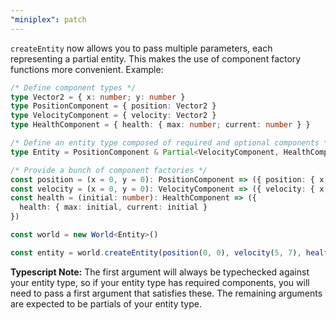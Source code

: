 ```yaml
---
"miniplex": patch
---
```


`createEntity` now allows you to pass multiple parameters, each representing a partial entity. This makes the use of component factory functions more convenient. Example:

```ts
/* Define component types */
type Vector2 = { x: number; y: number }
type PositionComponent = { position: Vector2 }
type VelocityComponent = { velocity: Vector2 }
type HealthComponent = { health: { max: number; current: number } }

/* Define an entity type composed of required and optional components */
type Entity = PositionComponent & Partial<VelocityComponent, HealthComponent>

/* Provide a bunch of component factories */
const position = (x = 0, y = 0): PositionComponent => ({ position: { x, y } })
const velocity = (x = 0, y = 0): VelocityComponent => ({ velocity: { x, y } })
const health = (initial: number): HealthComponent => ({
  health: { max: initial, current: initial }
})

const world = new World<Entity>()

const entity = world.createEntity(position(0, 0), velocity(5, 7), health(1000))
```

**Typescript Note:** The first argument will always be typechecked against your entity type, so if your entity type has required components, you will need to pass a first argument that satisfies these. The remaining arguments are expected to be partials of your entity type.
